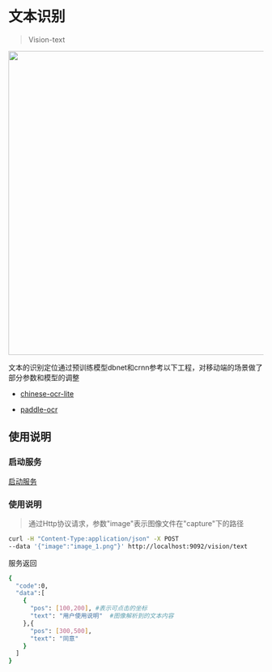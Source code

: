 # 文本识别

> Vision-text


<img width="600" src="../image/vision_text_1.png"/>

文本的识别定位通过预训练模型dbnet和crnn参考以下工程，对移动端的场景做了部分参数和模型的调整

- [chinese-ocr-lite](https://github.com/ouyanghuiyu/chineseocr_lite)

- [paddle-ocr](https://github.com/PaddlePaddle/PaddleOCR)


## 使用说明

### 启动服务

 [启动服务](launch_service.md)

### 使用说明

> 通过Http协议请求，参数"image"表示图像文件在"capture"下的路径
```bash
curl -H "Content-Type:application/json" -X POST 
--data '{"image":"image_1.png"}' http://localhost:9092/vision/text
```
服务返回
```bash
{
  "code":0, 
  "data":[
    {
      "pos": [100,200], #表示可点击的坐标
      "text": "用户使用说明"  #图像解析到的文本内容
    },{
      "pos": [300,500],
      "text": "同意"
    }
  ]
}
```
